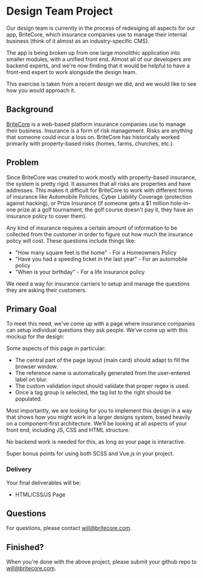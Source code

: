 # Design Team Project

Our design team is currently in the process of redesiging all aspects for our app, BriteCore, which insurance companies use to manage their internal business (think of it almost as an industry-specific CMS).

The app is being broken up from one large monolithic application into smaller modules, with a unified front end. Almost all of our developers are backend experts, and we're now finding that it would be helpful to have a front-end expert to work alongside the design team.

This exercise is taken from a recent design we did, and we would like to see how you would approach it.

## Background

[BriteCore](http://www.britecore.com/) is a web-based platform insurance companies use to manage their business. Insurance is a form of risk management. Risks are anything that someone could incur a loss on. BriteCore has historically worked primarily with property-based risks (homes, farms, churches, etc.).

## Problem

Since BriteCore was created to work mostly with property-based insurance, the system is pretty rigid. It assumes that all risks are properties and have addresses. This makes it difficult for BriteCore to work with different forms of insurance like Automobile Policies, Cyber Liability Coverage (protection against hacking), or Prize Insurance (if someone gets a $1 million hole-in-one prize at a golf tournament, the golf course doesn't pay it, they have an insurance policy to cover them).

Any kind of insurance requires a certain amount of information to be collected from the customer in order to figure out how much the insurance policy will cost. These questions include things like:

- "How many square feet is the home" - For a Homeowners Policy
- "Have you had a speeding ticket in the last year" - For an automobile policy
- "When is your birthday" - For a life insurance policy

We need a way for insurance carriers to setup and manage the questions they are asking their customers.

## Primary Goal

To meet this need, we've come up with a page where insurance companies can setup individual questions they ask people. We've come up with this mockup for the design:

Some aspects of this page in particular:
* The central part of the page layout (main card) should adapt to fill the browser window.
* The reference name is automatically generated from the user-entered label on blur.
* The custom validation input should validate that proper regex is used.
* Once a tag group is selected, the tag list to the right should be populated.

Most importantly, we are looking for you to implement this design in a way that shows how you might work in a larger designs system, based heavily on a component-first architecture. We'll be looking at all aspects of your front end, including JS, CSS and HTML structure. 

No backend work is needed for this, as long as your page is interactive.

Super bonus points for using both SCSS and Vue.js in your project.

### Delivery

Your final deliverables will be:
- HTML/CSS/JS Page

## Questions

For questions, please contact will@britecore.com.

## Finished?

When you're done with the above project, please submit your github repo to will@britecore.com.
